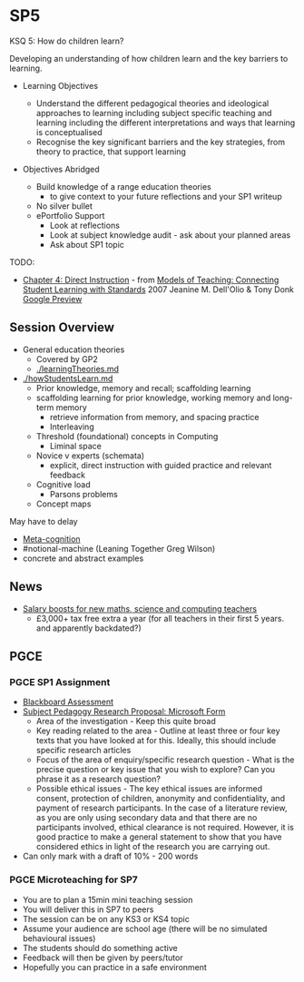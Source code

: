 SP5
===

KSQ 5: How do children learn?

Developing an understanding of how children learn and the key barriers to learning.

* Learning Objectives
    * Understand the different pedagogical theories and ideological approaches to learning including subject specific teaching and learning including the different interpretations and ways that learning is conceptualised
    * Recognise the key significant barriers and the key strategies, from theory to practice, that support learning


* Objectives Abridged
    * Build knowledge of a range education theories 
        * to give context to your future reflections and your SP1 writeup
    * No silver bullet
    * ePortfolio Support
        * Look at reflections
        * Look at subject knowledge audit - ask about your planned areas
        * Ask about SP1 topic

TODO:
* [Chapter 4: Direct Instruction](https://www.sagepub.com/sites/default/files/upm-binaries/14255_Chapter4.pdf) - from [Models of Teaching: Connecting Student Learning with Standards](https://dx.doi.org/10.4135/9781452232324) 2007 Jeanine M. Dell'Olio & Tony Donk [Google Preview](https://books.google.co.uk/books?id=FQRzAwAAQBAJ)


Session Overview
----------------

* General education theories
    * Covered by GP2
    * [./learningTheories.md](./learningTheories.md)
* [./howStudentsLearn.md](./howStudentsLearn.md)
    * Prior knowledge, memory and recall; scaffolding learning
    * scaffolding learning for prior knowledge, working memory and long-term memory
        * retrieve information from memory, and spacing practice
        * Interleaving
    * Threshold (foundational) concepts in Computing
        * Liminal space
    * Novice v experts (schemata)
        * explicit, direct instruction with guided practice and relevant feedback
    * Cognitive load
        * Parsons problems
    * Concept maps

May have to delay
* [Meta-cognition](./metaCognition.md)
* #notional-machine (Leaning Together Greg Wilson)
* concrete and abstract examples



News
----

* [Salary boosts for new maths, science and computing teachers](https://www.gov.uk/government/news/salary-boosts-for-new-maths-science-and-computing-teachers)
    * £3,000+ tax free extra a year (for all teachers in their first 5 years. and apparently backdated?)



PGCE
----

### PGCE SP1 Assignment

* [Blackboard Assessment](https://learn.canterbury.ac.uk/webapps/blackboard/content/listContentEditable.jsp?content_id=_3144032_1&course_id=_17983_1&mode=reset)
* [Subject Pedagogy Research Proposal: Microsoft Form](https://forms.office.com/Pages/ResponsePage.aspx?id=2rIgA90iq02MIW5kS6FPE4bZosdBzY5AvRurHpjUivVUQ0JRMFNOREUwNlBTVkxLREQ5UDFQVDVaRC4u)
    * Area of the investigation - Keep this quite broad
    * Key reading related to the area - Outline at least three or four key texts that you have looked at for this. Ideally, this should include specific research articles
    * Focus of the area of enquiry/specific research question - What is the precise question or key issue that you wish to explore? Can you phrase it as a research question?
    * Possible ethical issues - The key ethical issues are informed consent, protection of children, anonymity and confidentiality, and payment of research participants. In the case of a literature review, as you are only using secondary data and that there are no participants involved, ethical clearance is not required. However, it is good practice to make a general statement to show that you have considered ethics in light of the research you are carrying out.
* Can only mark with a draft of 10% - 200 words

### PGCE Microteaching for SP7

* You are to plan a 15min mini teaching session
* You will deliver this in SP7 to peers
* The session can be on any KS3 or KS4 topic
* Assume your audience are school age (there will be no simulated behavioural issues)
* The students should do something active
* Feedback will then be given by peers/tutor
* Hopefully you can practice in a safe environment
